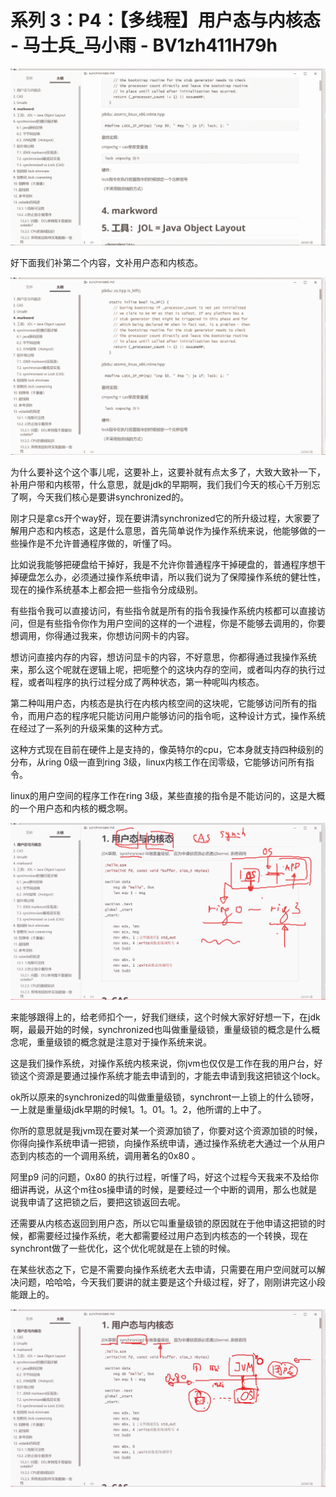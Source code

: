 # 系列 3：P4：【多线程】用户态与内核态 - 马士兵_马小雨 - BV1zh411H79h

![](img/09fe8dfc07107eb2d81981d24e9912fb_0.png)

好下面我们补第二个内容，文补用户态和内核态。

![](img/09fe8dfc07107eb2d81981d24e9912fb_2.png)

为什么要补这个这个事儿呢，这要补上，这要补就有点太多了，大致大致补一下，补用户带和内核带，什么意思，就是jdk的早期啊，我们我们今天的核心千万别忘了啊，今天我们核心是要讲synchronized的。

刚才只是拿cs开个way好，现在要讲清synchronized它的所升级过程，大家要了解用户态和内核态，这是什么意思，首先简单说作为操作系统来说，他能够做的一些操作是不允许普通程序做的，听懂了吗。

比如说我能够把硬盘给干掉好，我是不允许你普通程序干掉硬盘的，普通程序想干掉硬盘怎么办，必须通过操作系统申请，所以我们说为了保障操作系统的健壮性，现在的操作系统基本上都会把一些指令分成级别。

有些指令我可以直接访问，有些指令就是所有的指令我操作系统内核都可以直接访问，但是有些指令你作为用户空间的这样的一个进程，你是不能够去调用的，你要想调用，你得通过我来，你想访问网卡的内容。

想访问直接内存的内容，想访问显卡的内容，不好意思，你都得通过我操作系统来，那么这个呢就在逻辑上呢，把呃整个的这块内存的空间，或者叫内存的执行过程，或者叫程序的执行过程分成了两种状态，第一种呢叫内核态。

第二种叫用户态，内核态是执行在内核内核空间的这块呢，它能够访问所有的指令，而用户态的程序呢只能访问用户能够访问的指令呃，这种设计方式，操作系统在经过了一系列的升级采集的这种方式。

这种方式现在目前在硬件上是支持的，像英特尔的cpu，它本身就支持四种级别的分布，从ring 0级一直到ring 3级，linux内核工作在闰零级，它能够访问所有指令。

linux的用户空间的程序工作在ring 3级，某些直接的指令是不能访问的，这是大概的一个用户态和内核的概念啊。



![](img/09fe8dfc07107eb2d81981d24e9912fb_4.png)

来能够跟得上的，给老师扣个一，好我们继续，这个时候大家好好想一下，在jdk啊，最最开始的时候，synchronized也叫做重量级锁，重量级锁的概念是什么概念呢，重量级锁的概念就是注意对于操作系统来说。

这是我们操作系统，对操作系统内核来说，你jvm也仅仅是工作在我的用户台，好锁这个资源是要通过操作系统才能去申请到的，才能去申请到我这把锁这个lock。

ok所以原来的synchronized的叫做重量级锁，synchront一上锁上的什么锁呀，一上就是重量级jdk早期的时候1。1。01。1。2，他所谓的上中了。

你所的意思就是我jvm现在要对某一个资源加锁了，你要对这个资源加锁的时候，你得向操作系统申请一把锁，向操作系统申请，通过操作系统老大通过一个从用户态到内核态的一个调用系统，调用著名的0x80 。

阿里p9 问的问题，0x80 的执行过程，听懂了吗，好这个过程今天我来不及给你细讲再说，从这个m往os操申请的时候，是要经过一个中断的调用，那么也就是说我申请了这把锁之后，要把这锁返回去呢。

还需要从内核态返回到用户态，所以它叫重量级锁的原因就在于他申请这把锁的时候，都需要经过操作系统，老大都需要经过用户态到内核态的一个转换，现在synchront做了一些优化，这个优化呢就是在上锁的时候。

在某些状态之下，它是不需要向操作系统老大去申请，只需要在用户空间就可以解决问题，哈哈哈，今天我们要讲的就主要是这个升级过程，好了，刚刚讲完这小段能跟上的。



![](img/09fe8dfc07107eb2d81981d24e9912fb_6.png)